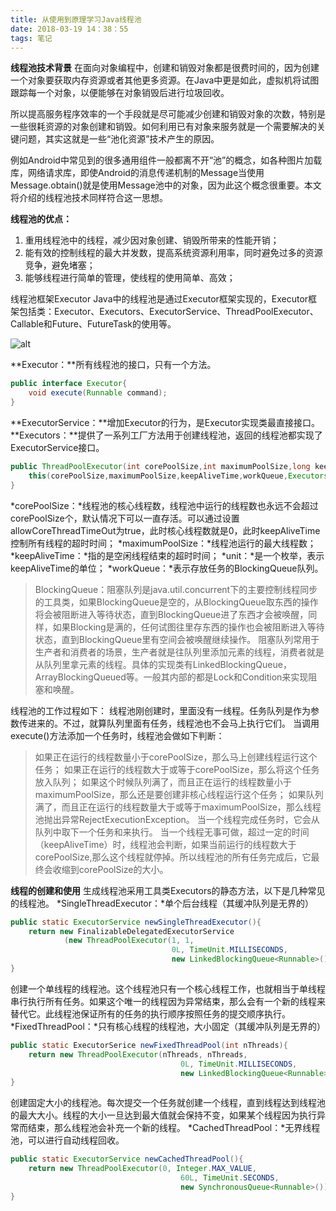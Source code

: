 ```yaml
---
title: 从使用到原理学习Java线程池
date: 2018-03-19 14：38：55
tags: 笔记
---
```

**线程池技术背景**
在面向对象编程中，创建和销毁对象都是很费时间的，因为创建一个对象要获取内存资源或者其他更多资源。在Java中更是如此，虚拟机将试图跟踪每一个对象，以便能够在对象销毁后进行垃圾回收。
<!-- more -->
所以提高服务程序效率的一个手段就是尽可能减少创建和销毁对象的次数，特别是一些很耗资源的对象创建和销毁。如何利用已有对象来服务就是一个需要解决的关键问题，其实这就是一些“池化资源”技术产生的原因。

例如Android中常见到的很多通用组件一般都离不开“池”的概念，如各种图片加载库，网络请求库，即使Android的消息传递机制的Message当使用Message.obtain()就是使用Message池中的对象，因为此这个概念很重要。本文将介绍的线程池技术同样符合这一思想。

**线程池的优点：**
1. 重用线程池中的线程，减少因对象创建、销毁所带来的性能开销；
2. 能有效的控制线程的最大并发数，提高系统资源利用率，同时避免过多的资源竞争，避免堵塞；
3. 能够线程进行简单的管理，使线程的使用简单、高效；

线程池框架Executor
Java中的线程池是通过Executor框架实现的，Executor框架包括类：Executor、Executors、ExecutorService、ThreadPoolExecutor、Callable和Future、FutureTask的使用等。

![alt](20180319153538.jpg)  

**Executor：**所有线程池的接口，只有一个方法。
``` java
public interface Executor{
    void execute(Runnable command);
}
```
**ExecutorService：**增加Executor的行为，是Executor实现类最直接接口。
**Executors：**提供了一系列工厂方法用于创建线程池，返回的线程池都实现了ExecutorService接口。
``` java 
public ThreadPoolExecutor(int corePoolSize,int maximumPoolSize,long keepAliveTime,TimeUnit unit,BlockingQueue<Runnable> workQueue) {
    this(corePoolSize,maximumPoolSize,keepAliveTime,workQueue,Executors.defaultThreadFactory(),defaultHandler);
}
```
*corePoolSize：*线程池的核心线程数，线程池中运行的线程数也永远不会超过corePoolSize个，默认情况下可以一直存活。可以通过设置allowCoreThreadTimeOut为true，此时核心线程数就是0，此时keepAliveTime控制所有线程的超时时间；
*maximumPoolSize：*线程池运行的最大线程数；
*keepAliveTime：*指的是空闲线程结束的超时时间；
*unit：*是一个枚举，表示keepAliveTime的单位；
*workQueue：*表示存放任务的BlockingQueue<Runnable>队列。
> BlockingQueue：阻塞队列是java.util.concurrent下的主要控制线程同步的工具类，如果BlockingQueue是空的，从BlockingQueue取东西的操作将会被阻断进入等待状态，直到BlockingQueue进了东西才会被唤醒，同样，如果Blocking是满的，任何试图往里存东西的操作也会被阻断进入等待状态，直到BlockingQueue里有空间会被唤醒继续操作。
阻塞队列常用于生产者和消费者的场景，生产者就是往队列里添加元素的线程，消费者就是从队列里拿元素的线程。具体的实现类有LinkedBlockingQueue，ArrayBlockingQueued等。一般其内部的都是Lock和Condition来实现阻塞和唤醒。

线程池的工作过程如下：
线程池刚创建时，里面没有一线程。任务队列是作为参数传进来的。不过，就算队列里面有任务，线程池也不会马上执行它们。
当调用execute()方法添加一个任务时，线程池会做如下判断：
>如果正在运行的线程数量小于corePoolSize，那么马上创建线程运行这个任务；
如果正在运行的线程数大于或等于corePoolSize，那么将这个任务放入队列；
如果这个时候队列满了，而且正在运行的线程数量小于maximumPoolSize，那么还是要创建非核心线程运行这个任务；
如果队列满了，而且正在运行的线程数量大于或等于maximumPoolSize，那么线程池抛出异常RejectExecutionException。
当一个线程完成任务时，它会从队列中取下一个任务和来执行。
当一个线程无事可做，超过一定的时间（keepAliveTime）时，线程池会判断，如果当前运行的线程数大于corePoolSize,那么这个线程就停掉。所以线程池的所有任务完成后，它最终会收缩到corePoolSize的大小。

**线程的创建和使用**
生成线程池采用工具类Executors的静态方法，以下是几种常见的线程池。
*SingleThreadExecutor：*单个后台线程（其缓冲队列是无界的）
``` java
public static ExecutorService newSingleThreadExecutor(){
    return new FinalizableDelegatedExecutorService
            (new ThreadPoolExecutor(1, 1,
                                    0L, TimeUnit.MILLISECONDS,
                                    new LinkedBlockingQueue<Runnable>()));
}
```
创建一个单线程的线程池。这个线程池只有一个核心线程工作，也就相当于单线程串行执行所有任务。如果这个唯一的线程因为异常结束，那么会有一个新的线程来替代它。此线程池保证所有的任务的执行顺序按照任务的提交顺序执行。
*FixedThreadPool：*只有核心线程的线程池，大小固定（其缓冲队列是无界的）
``` java
public static ExecutorSerice newFixedThreadPool(int nThreads){
    return new ThreadPoolExecutor(nThreads, nThreads,
                                      0L, TimeUnit.MILLISECONDS,
                                      new LinkedBlockingQueue<Runnable>());
}
```
创建固定大小的线程池。每次提交一个任务就创建一个线程，直到线程达到线程池的最大大小。线程的大小一旦达到最大值就会保持不变，如果某个线程因为执行异常而结束，那么线程池会补充一个新的线程。
*CachedThreadPool：*无界线程池，可以进行自动线程回收。
``` java 
public static ExecutorService newCachedThreadPool(){
    return new ThreadPoolExecutor(0, Integer.MAX_VALUE,
                                      60L, TimeUnit.SECONDS,
                                      new SynchronousQueue<Runnable>());
}
```
